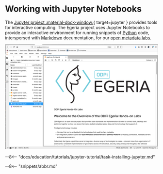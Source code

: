 <!-- SPDX-License-Identifier: CC-BY-4.0 -->
<!-- Copyright Contributors to the Egeria project 2020. -->


# Working with Jupyter Notebooks

The [Jupyter project :material-dock-window:](https://jupyter.org){ target=jupyter } provides tools for interactive computing. The Egeria project uses Jupyter Notebooks to provide an interactive environment for running snippets of [Python](/egeria-docs/guides/developer/languages/#python) code, interspersed with [Markdown](/egeria-docs/guides/developer/languages/#markdown) documentation, for our [open metadata labs](/egeria-docs/education/open-metadata-labs/overview).

![Example Jupyter notebook from the hands-on labs](jupyter-notebook-browser-window.png)

--8<-- "docs/education/tutorials/jupyter-tutorial/task-installing-jupyter.md"


--8<-- "snippets/abbr.md"
